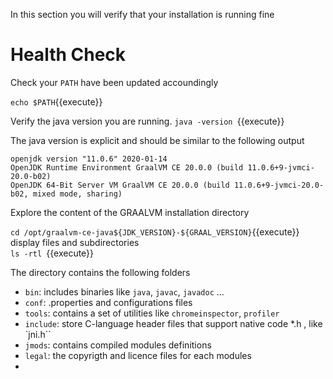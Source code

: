 In this section you will verify that your installation is running fine 

# Health Check 

Check your `PATH`  have been updated accoundingly

`echo $PATH`{{execute}}


Verify the java version you are running. 
`java -version `{{execute}}

The java version is explicit and should be similar to the following output 
```
openjdk version "11.0.6" 2020-01-14
OpenJDK Runtime Environment GraalVM CE 20.0.0 (build 11.0.6+9-jvmci-20.0-b02)
OpenJDK 64-Bit Server VM GraalVM CE 20.0.0 (build 11.0.6+9-jvmci-20.0-b02, mixed mode, sharing)
```

Explore the content of the GRAALVM installation directory 

`cd /opt/graalvm-ce-java${JDK_VERSION}-${GRAAL_VERSION}`{{execute}} <br>
display files and subdirectories<br>
`ls -rtl `{{execute}}

The directory contains the following folders
* `bin`: includes binaries like `java`, `javac`, `javadoc` ...
* `conf`: .properties and configurations files
* `tools`: contains a set of utilities like `chromeinspector`, `profiler`
* `include`: store C-language header files that support native code *.h , like  `jni.h``
* `jmods`: contains compiled modules definitions
* `legal`: the copyrigth and licence files for each modules 
* 